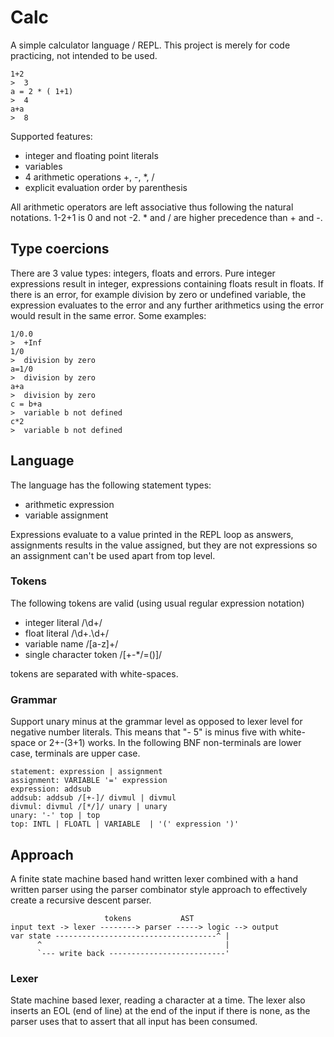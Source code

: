 # Calc

A simple calculator language / REPL. This project is merely for code practicing, not intended to be used.

    1+2
    >  3
    a = 2 * ( 1+1)
    >  4
    a+a
    >  8

Supported features:

 - integer and floating point literals
 - variables
 - 4 arithmetic operations +, -, *, /
 - explicit evaluation order by parenthesis

All arithmetic operators are left associative thus following the natural notations. 1-2+1 is 0 and not -2. * and / are higher precedence than + and -.

## Type coercions

There are 3 value types: integers, floats and errors. Pure integer expressions result in integer, expressions containing floats result in floats. If there is an error, for example division by zero or undefined variable, the expression evaluates to the error and any further arithmetics using the error would result in the same error. Some examples:

    1/0.0
    >  +Inf
    1/0
    >  division by zero
    a=1/0
    >  division by zero
    a+a
    >  division by zero
    c = b+a
    >  variable b not defined
    c*2
    >  variable b not defined

## Language

The language has the following statement types:

 - arithmetic expression
 - variable assignment

Expressions evaluate to a value printed in the REPL loop as answers, assignments results in the value assigned, but they are not expressions so an assignment can't be used apart from top level.

### Tokens

The following tokens are valid (using usual regular expression notation)

 - integer literal /\d+/
 - float literal /\d+.\d+/
 - variable name /[a-z]+/
 - single character token /[+-*/=()]/

tokens are separated with white-spaces.

### Grammar

Support unary minus at the grammar level as opposed to lexer level for negative number literals. This means that "- 5" is minus five with white-space or 2+-(3+1) works. In the following BNF non-terminals are lower case, terminals are upper case.

    statement: expression | assignment
    assignment: VARIABLE '=' expression 
    expression: addsub
    addsub: addsub /[+-]/ divmul | divmul
    divmul: divmul /[*/]/ unary | unary
    unary: '-' top | top
    top: INTL | FLOATL | VARIABLE  | '(' expression ')'

## Approach

A finite state machine based hand written lexer combined with a hand written parser using the parser combinator style approach to effectively create a recursive descent parser.

                         tokens           AST
    input text -> lexer --------> parser -----> logic --> output
    var state ------------------------------------^ |
          ^                                         |
          `--- write back --------------------------'

### Lexer

State machine based lexer, reading a character at a time. The lexer also inserts an EOL (end of line) at the end of the input if there is none, as the parser uses that to assert that all input has been consumed.
